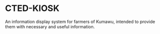 # CTED-KIOSK
An information display system for farmers of Kumawu, intended to provide them with necessary and useful information.
